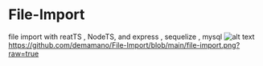 # File-Import
file import with reatTS , NodeTS, and express , sequelize , mysql
![alt text](https://github.com/demamano/File-Import/blob/main/file-import.png?raw=true)
https://github.com/demamano/File-Import/blob/main/file-import.png?raw=true
